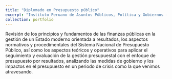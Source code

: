 ```yaml
---
title: "Diplomado en Presupuesto público"
excerpt: "Instituto Peruano de Asuntos Públicos, Política y Gobiernos – IPAPPG / Del 16-May al 25-Julio del año 2021 (220 horas) <br/><img src='/images/presupuesto.png'>"
collection: portfolio
---
```


Revisión de los principios y fundamentos de las finanzas públicas en la gestión de un Estado moderno orientada a resultados, los aspectos normativos y procedimentales del Sistema Nacional de Presupuesto Público, así como los aspectos teóricos y operativos para aplicar el seguimiento y evaluación de la gestión presupuestal con el enfoque de presupuesto por resultados, analizando las medidas de gobierno y los impactos en el presupuesto en un periodo de crisis como la que venimos atravesando. 
